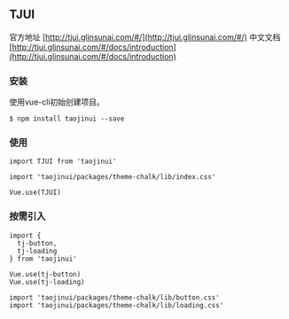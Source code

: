 ## TJUI

官方地址 [http://tjui.glinsunai.com/#/](http://tjui.glinsunai.com/#/)
中文文档 [http://tjui.glinsunai.com/#/docs/introduction](http://tjui.glinsunai.com/#/docs/introduction)

### 安装

使用vue-cli初始创建项目。

```
$ npm install taojinui --save
```

### 使用

```
import TJUI from 'taojinui'

import 'taojinui/packages/theme-chalk/lib/index.css'

Vue.use(TJUI)
```

### 按需引入

```
import {
  tj-button,
  tj-loading
} from 'taojinui'

Vue.use(tj-button)
Vue.use(tj-loading)

import 'taojinui/packages/theme-chalk/lib/button.css'
import 'taojinui/packages/theme-chalk/lib/loading.css'
```
